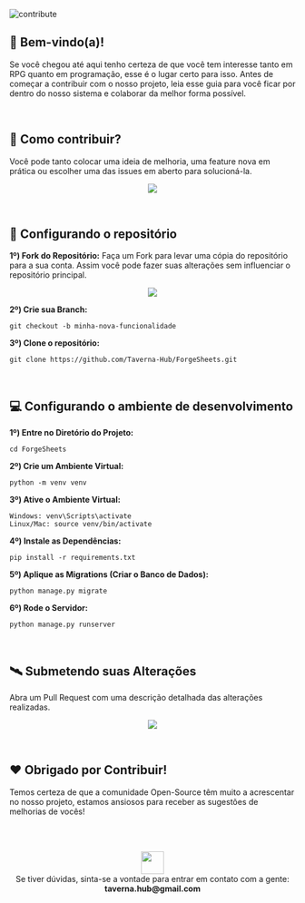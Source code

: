 ![contribute](https://github.com/Taverna-Hub/ForgeSheets/assets/117609505/7766d124-c6c9-43e7-b9c8-97d19bf9727c)

## 👋 Bem-vindo(a)! 
Se você chegou até aqui tenho certeza de que você tem interesse tanto em RPG quanto em programação, esse é o lugar certo para isso.
Antes de começar a contribuir com o nosso projeto, leia esse guia para você ficar por dentro do nosso sistema e colaborar da melhor forma possível.

<br>

## 🤔 Como contribuir?
Você pode tanto colocar uma ideia de melhoria, uma feature nova em prática ou escolher uma das issues em aberto para solucioná-la.
<br>
<p align="center">
  <a href="https://github.com/Taverna-Hub/ForgeSheets/issues">
    <img src="https://img.shields.io/badge/Ver issues-7f1d1d?style=for-the-badge&logoColor=white"/>
  </a>
</p>

<br>

## 📁 Configurando o repositório

<strong>1º) Fork do Repositório:</strong> Faça um Fork para levar uma cópia do repositório para a sua conta. Assim você pode fazer suas alterações sem influenciar o repositório principal.
<br>
<p align="center">
  <img src="https://github.com/Taverna-Hub/ForgeSheets/assets/117609505/12601fac-539b-4456-96cb-f435a5347938">
</p>

<strong>2º) Crie sua Branch:</strong> 
```
git checkout -b minha-nova-funcionalidade
```

<strong>3º) Clone o repositório:</strong> 
```
git clone https://github.com/Taverna-Hub/ForgeSheets.git
```

<br>

## 💻 Configurando o ambiente de desenvolvimento

<strong>1º) Entre no Diretório do Projeto:</strong>
```
cd ForgeSheets
```

<strong>2º) Crie um Ambiente Virtual:</strong>
```
python -m venv venv
```

<strong>3º) Ative o Ambiente Virtual:</strong>
```
Windows: venv\Scripts\activate
Linux/Mac: source venv/bin/activate
```

<strong>4º) Instale as Dependências:</strong>
```
pip install -r requirements.txt
```

<strong>5º) Aplique as Migrations (Criar o Banco de Dados):</strong>
```
python manage.py migrate
```

<strong>6º) Rode o Servidor:</strong>
```
python manage.py runserver
```

<br>

## 🛰️ Submetendo suas Alterações
Abra um Pull Request com uma descrição detalhada das alterações realizadas.
<p align="center">
  <img src="https://github.com/Taverna-Hub/ForgeSheets/assets/117609505/cf34ecc7-f1bf-4928-ae17-6f895c77c0d0">
</p>

<br>

## ❤️ Obrigado por Contribuir!
Temos certeza de que a comunidade Open-Source têm muito a acrescentar no nosso projeto, estamos ansiosos para receber as sugestões de melhorias de vocês!

<br>
<br>

<p align="center">
  <img src="https://github.com/Taverna-Hub/ForgeSheets/assets/117609505/0ee4af06-1022-4690-b048-e61cecbd3f30" width="40px">
  <br>
  Se tiver dúvidas, sinta-se a vontade para entrar em contato com a gente: <strong>taverna.hub@gmail.com</strong>
</p>
